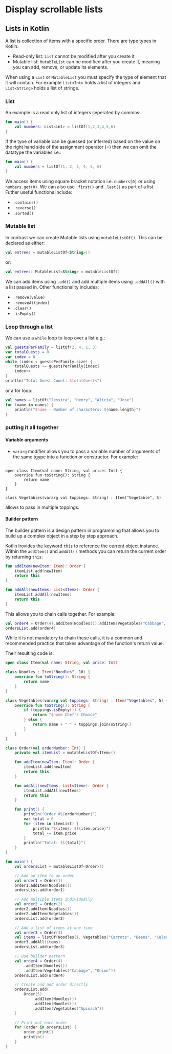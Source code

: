 # Display scrollable lists

## Lists in Kotlin

A list is collection of items with a specific order. There are type types
in Kotlin:

- Read-only list: `List` cannot be modified after you create it
- Mutable list: `MutableList` can be modified after you create it, meaning
you can add, remove, or update its elements.

When using a `List` or `MutableList` you must specify the type of element
that it will contain. For example `List<Int>` holds a list of integers
and `List<String>` holds a list of strings. 

### List

An example is a read only list of integers seperated by commas:

``` Kotlin
fun main() {
    val numbers: List<int> = listOf(1,2,3,4,5,6)
}
```

If the tyoe of variable can be guessed (or inferred) based on the value
on the right hand side of the assignment operator (=) then we can omit the
datatype the variables i.e.:

``` Kotlin
fun main() {
    val numbers = listOf(1, 2, 3, 4, 5, 6)
}
```

We access items using square bracket notation i.e. `numbers[0]` or using
`numbers.get(0)`. We can also use `.first()` and `.last()` as part of a
list. Futher useful functions include:

- `.contains()` 
- `.reverse()`
- `.sorted()`

### Mutable list

In contrast we can create Mutable lists using `mutableListOf()`. This can 
be declared as either:

``` Kotlin
val entrees = mutableListOf<String>()
```

or:

``` Kotlin
val entrees: MutableList<String> = mutableListOf()
```

We can add items using `.add()` and add multiple items using `.addAll()` 
with a list passed in. Other functionality includes:

- `.remove(value)`
- `.removeAt(index)`
- `.clear()`
- `.isEmpty()`

### Loop through a list

We can use a `while` loop to loop over a list e.g.:

``` Kotlin
val guestsPerFamily = listOf(2, 4, 1, 3)
var totalGuests = 0
var index = 0
while (index < guestsPerFamily.size) {
    totalGuests += guestsPerFamily[index]
    index++
}
println("Total Guest Count: $totalGuests")
```

or a for loop:

``` Kotlin
val names = listOf("Jessica", "Henry", "Alicia", "Jose")
for (name in names) {
    println("$name - Number of characters: ${name.length}")
}
```


### putting it all together

#### Variable arguments

- `vararg` modifier allows you to pass a variable number of arguments of
the same tgype into a function or constructor. For example:

```

open class Item(val name: String, val price: Int) {
    override fun toString(): String {
        return name
    }
}

class Vegetables(vararg val toppings: String) : Item("Vegetable", 5) 

```

allows to pass in multiple toppings. 

#### Builder pattern

The builder pattern is a design pattern in programming that allows you to
build up a complex object in a step by step approach.

Kotlin lrovides the keyword `this` to reference the current object 
instance. Within the `addItem()` and `addAll()` methods you can return
the current order by returning `this`:

``` Kotlin
fun addItem(newItem: Item): Order {
    itemList.add(newItem)
    return this
}

fun addAll(newItems: List<Item>): Order {
    itemList.addAll(newItems)
    return this
}
```

This allows you to chain calls together. For example:

``` Kotlin
val order4 = Order(4).addItem(Noodles()).addItem(Vegetables("Cabbage", "Onion"))
ordersList.add(order4)
```

While it is not mandatory to chain these calls, it is a common and 
recommended practice that takes advantage of the function's return value.

Their resulting code is:

``` Kotlin
open class Item(val name: String, val price: Int)

class Noodles : Item("Noodles", 10) {
    override fun toString(): String {
        return name
    }
}

class Vegetables(vararg val toppings: String) : Item("Vegetables", 5) {
    override fun toString(): String {
        if (toppings.isEmpty()) {
            return "$name Chef's Choice"
        } else {
            return name + " " + toppings.joinToString()
        }
    }
}

class Order(val orderNumber: Int) {
    private val itemList = mutableListOf<Item>()

    fun addItem(newItem: Item): Order {
        itemList.add(newItem)
        return this
    }

    fun addAll(newItems: List<Item>): Order {
        itemList.addAll(newItems)
        return this
    }

    fun print() {
        println("Order #${orderNumber}")
        var total = 0
        for (item in itemList) {
            println("${item}: $${item.price}")
            total += item.price
        }
        println("Total: $${total}")
    }
}

fun main() {
    val ordersList = mutableListOf<Order>()

    // Add an item to an order
    val order1 = Order(1)
    order1.addItem(Noodles())
    ordersList.add(order1)

    // Add multiple items individually
    val order2 = Order(2)
    order2.addItem(Noodles())
    order2.addItem(Vegetables())
    ordersList.add(order2)

    // Add a list of items at one time
    val order3 = Order(3)
    val items = listOf(Noodles(), Vegetables("Carrots", "Beans", "Celery"))
    order3.addAll(items)
    ordersList.add(order3)

    // Use builder pattern
    val order4 = Order(4)
        .addItem(Noodles())
        .addItem(Vegetables("Cabbage", "Onion"))
    ordersList.add(order4)

    // Create and add order directly
    ordersList.add(
        Order(5)
            .addItem(Noodles())
            .addItem(Noodles())
            .addItem(Vegetables("Spinach"))
    )

    // Print out each order
    for (order in ordersList) {
        order.print()
        println()
    }
}
```